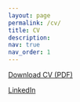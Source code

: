 ```yaml
---
layout: page
permalink: /cv/
title: CV
description: 
nav: true
nav_order: 1
---
```


[Download CV (PDF)](/assets/pdf/Website_CV_Sep_2025.pdf)

[LinkedIn](https://www.linkedin.com/in/ryan-rhys-griffiths-689b73128/)
